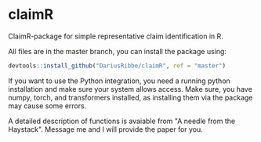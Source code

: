 # claimR
ClaimR-package for simple representative claim identification in R. 

All files are in the master branch, you can install the package using: 

```r
devtools::install_github("DariusRibbe/claimR", ref = "master")
```

If you want to use the Python integration, you need a running python installation and make sure your system allows access. Make sure, you have numpy, torch, and transformers installed, as installing them via the package may cause some errors. 

A detailed description of functions is avaiable from "A needle from the Haystack". Message me and I will provide the paper for you. 
